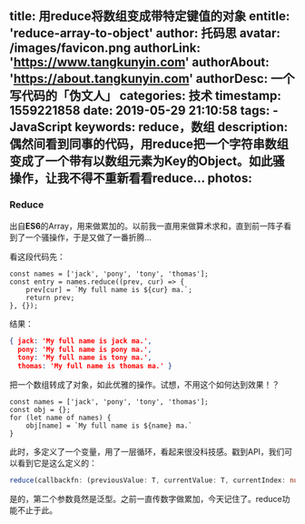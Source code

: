 title: 用reduce将数组变成带特定键值的对象
entitle: 'reduce-array-to-object'
author: 托码思
avatar: /images/favicon.png
authorLink: 'https://www.tangkunyin.com'
authorAbout: 'https://about.tangkunyin.com'
authorDesc: 一个写代码的「伪文人」
categories: 技术
timestamp: 1559221858
date: 2019-05-29 21:10:58
tags:
    - JavaScript
keywords: reduce，数组
description: 偶然间看到同事的代码，用reduce把一个字符串数组变成了一个带有以数组元素为Key的Object。如此骚操作，让我不得不重新看看reduce...
photos:
---

### Reduce

出自**ES6**的Array，用来做累加的。以前我一直用来做算术求和，直到前一阵子看到了一个骚操作，于是又做了一番折腾...

看这段代码先：

```
const names = ['jack', 'pony', 'tony', 'thomas'];
const entry = names.reduce((prev, cur) => {
    prev[cur] = `My full name is ${cur} ma.`;
    return prev;
}, {});
```

结果：

```json
{ jack: 'My full name is jack ma.',
  pony: 'My full name is pony ma.',
  tony: 'My full name is tony ma.',
  thomas: 'My full name is thomas ma.' }
```

把一个数组转成了对象，如此优雅的操作。试想，不用这个如何达到效果！？

```
const names = ['jack', 'pony', 'tony', 'thomas'];
const obj = {};
for (let name of names) {
    obj[name] = `My full name is ${name} ma.`
}
```

此时，多定义了一个变量，用了一层循环，看起来很没科技感。戳到API，我们可以看到它是这么定义的：

```typescript
reduce(callbackfn: (previousValue: T, currentValue: T, currentIndex: number, array: T[]) => T, initialValue: T): T;
```

是的，第二个参数竟然是泛型。之前一直传数字做累加，今天记住了。reduce功能不止于此。

